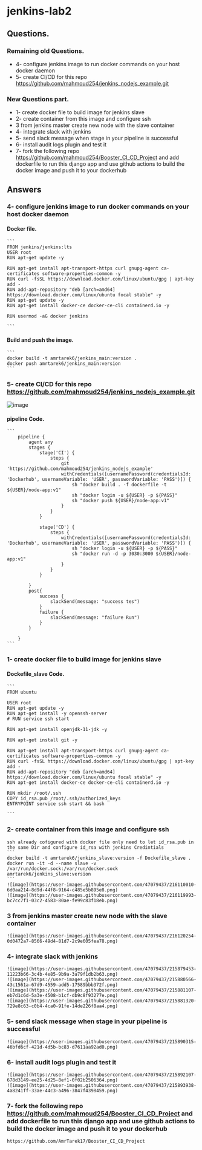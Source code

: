 # jenkins-lab2
## Questions.

### Remaining old Questions.
* 4- configure jenkins image to run docker commands on your host docker daemon
* 5- create CI/CD for this repo https://github.com/mahmoud254/jenkins_nodejs_example.git

### New Questions part.
* 1- create docker file to build image for jenkins slave
* 2- create container from this image and configure ssh 
* 3 from jenkins master create new node with the slave container
* 4- integrate slack with jenkins
* 5- send slack message when stage in your pipeline is successful
* 6- install audit logs plugin and test it
* 7- fork the following repo https://github.com/mahmoud254/Booster_CI_CD_Project and add dockerfile to run this django app and  use github actions to build the docker image and push it to your dockerhub


## Answers
### 4- configure jenkins image to run docker commands on your host docker daemon
#### Docker file.
    ```
    FROM jenkins/jenkins:lts
    USER root
    RUN apt-get update -y

    RUN apt-get install apt-transport-https curl gnupg-agent ca-certificates software-properties-common -y
    RUN curl -fsSL https://download.docker.com/linux/ubuntu/gpg | apt-key add -
    RUN add-apt-repository "deb [arch=amd64] https://download.docker.com/linux/ubuntu focal stable" -y
    RUN apt-get update -y
    RUN apt-get install docker-ce docker-ce-cli containerd.io -y

    RUN usermod -aG docker jenkins

    ```
#### Build and push the image.

    ```
    docker build -t amrtarek6/jenkins_main:version .
    docker push amrtarek6/jenkins_main:version
    ```

### 5- create CI/CD for this repo https://github.com/mahmoud254/jenkins_nodejs_example.git
![image](https://user-images.githubusercontent.com/47079437/215291089-acc413ff-5b53-4b94-9a68-ec20e39d24ca.png)
#### pipeline Code.

    ```
        pipeline {
            agent any
            stages {
                stage('CI') {
                    steps {
                        git 'https://github.com/mahmoud254/jenkins_nodejs_example'
                        withCredentials([usernamePassword(credentialsId: 'Dockerhub', usernameVariable: 'USER', passwordVariable: 'PASS')]) {
                            sh "docker build . -f dockerfile -t ${USER}/node-app:v1"
                            sh "docker login -u ${USER} -p ${PASS}"
                            sh "docker push ${USER}/node-app:v1"
                        }
                    }
                }

                stage('CD') {
                    steps {
                        withCredentials([usernamePassword(credentialsId: 'Dockerhub', usernameVariable: 'USER', passwordVariable: 'PASS')]) {
                            sh "docker login -u ${USER} -p ${PASS}"
                            sh "docker run -d -p 3030:3000 ${USER}/node-app:v1"
                        }
                    }
                }

            }
            post{ 
                success { 
                    slackSend(message: "success tes")
                }
                failure { 
                    slackSend(message: "failure Run")
                }
            }

        }
    ```
    
### 1- create docker file to build image for jenkins slave
#### Dockefile_slave Code.
    ```
    FROM ubuntu

    USER root
    RUN apt-get update -y
    RUN apt-get install -y openssh-server
    # RUN service ssh start

    RUN apt-get install openjdk-11-jdk -y

    RUN apt-get install git -y

    RUN apt-get install apt-transport-https curl gnupg-agent ca-certificates software-properties-common -y
    RUN curl -fsSL https://download.docker.com/linux/ubuntu/gpg | apt-key add -
    RUN add-apt-repository "deb [arch=amd64] https://download.docker.com/linux/ubuntu focal stable" -y
    RUN apt-get install docker-ce docker-ce-cli containerd.io -y

    RUN mkdir /root/.ssh
    COPY id_rsa.pub /root/.ssh/authorized_keys
    ENTRYPOINT service ssh start && bash

    ```
### 2- create container from this image and configure ssh
    ssh already cofigured with docker file only need to let id_rsa.pub in the same Dir and configure id_rsa with jenkins Credintials
    ```
    docker build -t amrtarek6/jenkins_slave:version -f Dockefile_slave .
    docker run -it -d --name slave -v /var/run/docker.sock:/var/run/docker.sock amrtarek6/jenkins_slave:version
    ```
    ![image](https://user-images.githubusercontent.com/47079437/216110010-6d0aa214-8d9d-44f8-9164-c485e5b895e8.png)
    ![image](https://user-images.githubusercontent.com/47079437/216119993-bc7cc7f1-03c2-4583-80ae-fe99c83f18eb.png)


### 3 from jenkins master create new node with the slave container
    ![image](https://user-images.githubusercontent.com/47079437/216120254-0d0472a7-8566-49d4-81d7-2c9e605fea78.png)

### 4- integrate slack with jenkins
    ![image](https://user-images.githubusercontent.com/47079437/215879453-11223b66-3c4b-4e85-9b9a-3a79f1db2b63.png)
    ![image](https://user-images.githubusercontent.com/47079437/215880566-43c1561a-67d9-4559-add5-17589bbb372f.png)
    ![image](https://user-images.githubusercontent.com/47079437/215881107-eb7d1c6d-5a3e-4508-b1cf-db9c8f93277e.png)
    ![image](https://user-images.githubusercontent.com/47079437/215881320-729e8c63-c0b4-4ca0-91fe-14de226f8aa4.png)
### 5- send slack message when stage in your pipeline is successful
    ![image](https://user-images.githubusercontent.com/47079437/215890315-46bfd6cf-421d-4d5b-bc83-d7611aa92ad0.png)

### 6- install audit logs plugin and test it
    ![image](https://user-images.githubusercontent.com/47079437/215892107-678d3149-ee25-4d25-8ef1-0f02b2506364.png)
    ![image](https://user-images.githubusercontent.com/47079437/215893938-4a8241ff-33ae-44c3-a496-3847f4398459.png)
### 7- fork the following repo https://github.com/mahmoud254/Booster_CI_CD_Project and add dockerfile to run this django app and  use github actions to build the docker image and push it to your dockerhub

    https://github.com/AmrTarek17/Booster_CI_CD_Project
